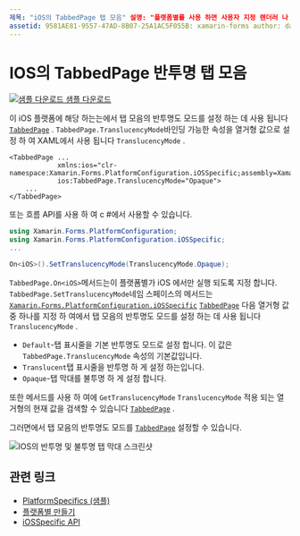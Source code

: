 ```yaml
---
제목: "iOS의 TabbedPage 탭 모음" 설명: "플랫폼별를 사용 하면 사용자 지정 렌더러 나 효과를 구현 하지 않고 특정 플랫폼 에서만 사용할 수 있는 기능을 사용할 수 있습니다. 이 문서에서는 TabbedPage에서 탭 모음의 반투명도 모드를 설정 하는 iOS 플랫폼별를 사용 하는 방법을 설명 합니다.
assetid: 9581AE81-9557-47AD-8B07-25A1AC5F055B: xamarin-forms author: davidbritch: dabritch:: 01/16/2020-loc: [ Xamarin.Forms ,]입니다. Xamarin.Essentials
---
```


# <a name="tabbedpage-translucent-tab-bar-on-ios"></a>IOS의 TabbedPage 반투명 탭 모음

[![샘플 다운로드](~/media/shared/download.png) 샘플 다운로드](https://docs.microsoft.com/samples/xamarin/xamarin-forms-samples/userinterface-platformspecifics)

이 iOS 플랫폼에 해당 하는는에서 탭 모음의 반투명도 모드를 설정 하는 데 사용 됩니다 [`TabbedPage`](xref:Xamarin.Forms.TabbedPage) . `TabbedPage.TranslucencyMode`바인딩 가능한 속성을 열거형 값으로 설정 하 여 XAML에서 사용 됩니다 `TranslucencyMode` .

```xaml
<TabbedPage ...
            xmlns:ios="clr-namespace:Xamarin.Forms.PlatformConfiguration.iOSSpecific;assembly=Xamarin.Forms.Core"
            ios:TabbedPage.TranslucencyMode="Opaque">
    ...
</TabbedPage>
```

또는 흐름 API를 사용 하 여 c #에서 사용할 수 있습니다.

```csharp
using Xamarin.Forms.PlatformConfiguration;
using Xamarin.Forms.PlatformConfiguration.iOSSpecific;
...

On<iOS>().SetTranslucencyMode(TranslucencyMode.Opaque);
```

`TabbedPage.On<iOS>`메서드는이 플랫폼별가 iOS 에서만 실행 되도록 지정 합니다. `TabbedPage.SetTranslucencyMode`네임 스페이스의 메서드는 [`Xamarin.Forms.PlatformConfiguration.iOSSpecific`](xref:Xamarin.Forms.PlatformConfiguration.iOSSpecific) [`TabbedPage`](xref:Xamarin.Forms.TabbedPage) 다음 열거형 값 중 하나를 지정 하 여에서 탭 모음의 반투명도 모드를 설정 하는 데 사용 됩니다 `TranslucencyMode` .

- `Default`-탭 표시줄을 기본 반투명도 모드로 설정 합니다. 이 값은 `TabbedPage.TranslucencyMode` 속성의 기본값입니다.
- `Translucent`탭 표시줄을 반투명 하 게 설정 하는입니다.
- `Opaque`-탭 막대를 불투명 하 게 설정 합니다.

또한 메서드를 사용 하 여에 `GetTranslucencyMode` `TranslucencyMode` 적용 되는 열거형의 현재 값을 검색할 수 있습니다 [`TabbedPage`](xref:Xamarin.Forms.TabbedPage) .

그러면에서 탭 모음의 반투명도 모드를 [`TabbedPage`](xref:Xamarin.Forms.TabbedPage) 설정할 수 있습니다.

![IOS의 반투명 및 불투명 탭 막대 스크린샷](tabbedpage-translucent-tabbar-images/translucencymodes.png "반투명 및 불투명 탭 막대")

## <a name="related-links"></a>관련 링크

- [PlatformSpecifics (샘플)](https://docs.microsoft.com/samples/xamarin/xamarin-forms-samples/userinterface-platformspecifics)
- [플랫폼별 만들기](~/xamarin-forms/platform/platform-specifics/index.md#creating-platform-specifics)
- [iOSSpecific API](xref:Xamarin.Forms.PlatformConfiguration.iOSSpecific)
